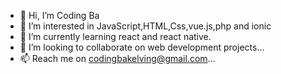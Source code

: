 - 👋 Hi, I’m Coding Ba
- 👀 I’m interested in JavaScript,HTML,Css,vue.js,php and ionic
- 🌱 I’m currently learning react and react native.
- 💞️ I’m looking to collaborate on web development projects...
- 📫 Reach me on codingbakelving@gmail.com...

